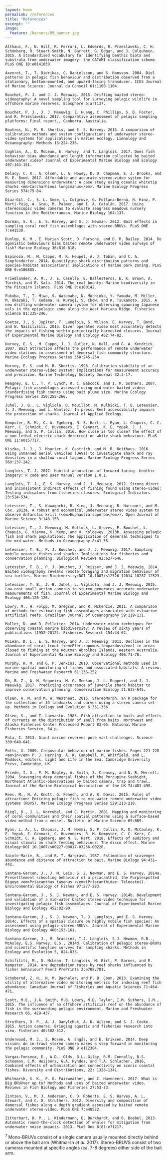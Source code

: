 ```yaml
---
layout: home
permalink: /references
title: "References"
excerpt: ""
image:
  feature: /banners/09_banner.jpg
---
```


    Althaus, F., N. Hill, R. Ferrari, L. Edwards, R. Przeslawski, C. H. Schönberg, R. Stuart-Smith, N. Barrett, G. Edgar, and J. Colquhoun. 2015. A standardised vocabulary for identifying benthic biota and substrata from underwater imagery: the CATAMI classification scheme. PLoS ONE 10:e0141039.
</p>
<p>

    Axenrot, T., T. Didrikas, C. Danielsson, and S. Hansson. 2004. Diel patterns in pelagic fish behaviour and distribution observed from a stationary, bottom-mounted, and upward-facing transducer. ICES Journal of Marine Science: Journal du Conseil 61:1100-1104.
</p>
<p>

    Bouchet, P. J. and J. J. Meeuwig. 2015. Drifting baited stereo-videography: A novel sampling tool for surveying pelagic wildlife in offshore marine reserves. Ecosphere 6:art137.
</p>
<p>

    Bouchet, P. J., J. J. Meeuwig, Z. Huang, C. Phillips, S. D. Foster, and R. Przeslawski. 2017. Comparative assessment of pelagic sampling platforms: Final report., Canberra, Australia.
</p>
<p>

    Boutros, N., M. R. Shortis, and E. S. Harvey. 2015. A comparison of calibration methods and system configurations of underwater stereo‐video systems for applications in marine ecology. Limnology and Oceanography: Methods 13:224-236.
</p>
<p>

    Coghlan, A., D. McLean, E. Harvey, and T. Langlois. 2017. Does fish behaviour bias abundance and length information collected by baited underwater video? Journal of Experimental Marine Biology and Ecology 497:143-151.
</p>
<p>

    Delacy, C. R., A. Olsen, L. A. Howey, D. D. Chapman, E. J. Brooks, and M. E. Bond. 2017. Affordable and accurate stereo-video system for measuring dimensions underwater: A case study using oceanic whitetip sharks <em>Carcharhinus longimanus</em>. Marine Ecology Progress Series 574:75-84.
</p>
<p>

    Díaz-Gil, C., S. L. Smee, L. Cotgrove, G. Follana-Berná, H. Hinz, P. Marti-Puig, A. Grau, M. Palmer, and I. A. Catalán. 2017. Using stereoscopic video cameras to evaluate seagrass meadows nursery function in the Mediterranean. Marine Biology 164:137.
</p>
<p>

    Dorman, S. R., E. S. Harvey, and S. J. Newman. 2012. Bait effects in sampling coral reef fish assemblages with stereo-BRUVs. PLoS ONE 7:e41538.
</p>
<p>

    Dunlop, K. M., E. Marian Scott, D. Parsons, and D. M. Bailey. 2014. Do agonistic behaviours bias baited remote underwater video surveys of fish? Marine Ecology 36:810-818.
</p>
<p>

    Espinoza, M., M. Cappo, M. R. Heupel, A. J. Tobin, and C. A. Simpfendorfer. 2014. Quantifying shark distribution patterns and species-habitat associations: Implications of marine park zoning. PLoS ONE 9:e106885.
</p>
<p>

    Friedlander, A. M., J. E. Caselle, E. Ballesteros, E. K. Brown, A. Turchik, and E. Sala. 2014. The real bounty: Marine biodiversity in the Pitcairn Islands. PLoS ONE 9:e100142.
</p>
<p>

    Fukuba, T., T. Miwa, S. Watanabe, N. Mochioka, Y. Yamada, M. Miller, M. Okazaki, T. Kodama, H. Kurogi, S. Chow, and K. Tsukamoto. 2015. A new drifting underwater camera system for observing spawning Japanese eels in the epipelagic zone along the West Mariana Ridge. Fisheries Science 81:235-246.
</p>
<p>

    Goetze, J., S. Jupiter, T. Langlois, S. Wilson, E. Harvey, T. Bond, and W. Naisilisili. 2015. Diver operated video most accurately detects the impacts of fishing within periodically harvested closures. Journal of Experimental Marine Biology and Ecology 462:74-82.
</p>
<p>

    Harvey, E. S., M. Cappo, J. J. Butler, N. Hall, and G. A. Kendrick. 2007. Bait attraction affects the performance of remote underwater video stations in assessment of demersal fish community structure. Marine Ecology Progress Series 350:245-254.
</p>
<p>

    Harvey, E. S. and M. R. Shortis. 1998. Calibration stability of an underwater stereo-video system: Implications for measurement accuracy and precision. Marine Technology Society Journal 32:3-17.
</p>
<p>

    Heagney, E. C., T. P. Lynch, R. C. Babcock, and I. M. Suthers. 2007. Pelagic fish assemblages assessed using mid-water baited video: Standardising fish counts using bait plume size. Marine Ecology Progress Series 350:255-266.
</p>
<p>

    Juhel, J. B., L. Vigliola, D. Mouillot, M. Kulbicki, T. B. Letessier, J. J. Meeuwig, and L. Wantiez. In press. Reef accessibility impairs the protection of sharks. Journal of Applied Ecology.
</p>
<p>

    Kempster, R. M., C. A. Egeberg, N. S. Hart, L. Ryan, L. Chapuis, C. C. Kerr, C. Schmidt, C. Huveneers, E. Gennari, K. E. Yopak, J. J. Meeuwig, and S. P. Collin. 2016. How close is too close? The effect of a non-lethal electric shark deterrent on white shark behaviour. PLoS ONE 11:e0157717.
</p>
<p>

    Kiszka, J. J., J. Mourier, K. Gastrich, and M. R. Heithaus. 2016. Using unmanned aerial vehicles (UAVs) to investigate shark and ray densities in a shallow coral lagoon. Marine Ecology Progress Series 560:237-242.
</p>
<p>

    Langlois, T. J. 2017. Habitat-annotation-of-forward-facing- benthic-imagery: R code and user manual version 1.0.1.
</p>
<p>

    Langlois, T. J., E. S. Harvey, and J. J. Meeuwig. 2012. Strong direct and inconsistent indirect effects of fishing found using stereo-video: Testing indicators from fisheries closures. Ecological Indicators 23:524-534.
</p>
<p>

    Letessier, T., S. Kawaguchi, R. King, J. Meeuwig, R. Harcourt, and M. Cox. 2013a. A robust and economical underwater stereo video system to observe Antarctic krill (<em>Euphausia superba</em>). Open Journal of Marine Science 3:148-153.
</p>
<p>

    Letessier, T., J. Meeuwig, M. Gollock, L. Groves, P. Bouchet, L. Chapuis, G. Vianna, K. Kemp, and H. Koldewey. 2013b. Assessing pelagic fish and shark populations: The application of demersal techniques to the mid-water. Methods in Oceanography 8:41-55.
</p>
<p>

    Letessier, T. B., P. J. Bouchet, and J. J. Meeuwig. 2017. Sampling mobile oceanic fishes and sharks: Implications for fisheries and conservation planning. Biological Reviews 92:627-646.
</p>
<p>

    Letessier, T. B., P. J. Bouchet, J. Reisser, and J. J. Meeuwig. 2014. Baited videography reveals remote foraging and migration behaviour of sea turtles. Marine Biodiversity:DOI 10.1007/s12526-12014-10287-12523.
</p>
<p>

    Letessier, T. B., J.-B. Juhel, L. Vigliola, and J. J. Meeuwig. 2015. Low-cost small action cameras in stereo generates accurate underwater measurements of fish. Journal of Experimental Marine Biology and Ecology 466:120-126.
</p>
<p>

    Lowry, M., H. Folpp, M. Gregson, and R. Mckenzie. 2011. A comparison of methods for estimating fish assemblages associated with estuarine artificial reefs. Brazilian Journal of Oceanography 59:119-131.
</p>
<p>

    Mallet, D. and D. Pelletier. 2014. Underwater video techniques for observing coastal marine biodiversity: A review of sixty years of publications (1952–2012). Fisheries Research 154:44-62.
</p>
<p>

    McLean, D. L., E. S. Harvey, and J. J. Meeuwig. 2011. Declines in the abundance of coral trout (<em>Plectropomus leopardus</em>) in areas closed to fishing at the Houtman Abrolhos Islands, Western Australia. Journal of Experimental Marine Biology and Ecology 406:71-78.
</p>
<p>

    Murphy, H. M. and G. P. Jenkins. 2010. Observational methods used in marine spatial monitoring of fishes and associated habitats: A review. Marine and Freshwater Research 61:236-252.
</p>
<p>

    Oh, B. Z., A. M. Sequeira, M. G. Meekan, J. L. Ruppert, and J. J. Meeuwig. 2017. Predicting occurrence of juvenile shark habitat to improve conservation planning. Conservation Biology 31:635-645.
</p>
<p>

    Olsen, A. M. and M. W. Westneat. 2015. StereoMorph: an R package for the collection of 3D landmarks and curves using a stereo camera set‐up. Methods in Ecology and Evolution 6:351-356.
</p>
<p>

    Olsen, S., and T. Laevastu. 1983. Fish attraction to baits and effects of currents on the distribution of smell from baits. Northwest and Alaska Fisheries Center Processed Report 83-05. National Marine Fisheries Service, 64 p.
</p>
<p>

    Pala, C. 2013. Giant marine reserves pose vast challenges. Science 339:640-641.
</p>
<p>

    Potts, G. 2009. Crepuscular behaviour of marine fishes. Pages 221-228 <em>in</em> P. J. Herring, A. K. Campbell, M. Whitfield, and L. Maddock, editors. Light and Life in the Sea. Cambridge University Press, Cambridge, UK.
</p>
<p>

    Priede, I. G., P. M. Bagley, A. Smith, S. Creasey, and N. R. Merrett. 1994. Scavenging deep demersal fishes of the Porcupine Seabight, Northeast Atlantic-observations by baited camera, trap and trawl. Journal of the Marine Biological Association of the UK 74:481-498.
</p>
<p>

    Rees, M., N. A. Knott, G. Fenech, and A. R. Davis. 2015. Rules of attraction: Enticing pelagic fish to mid-water remote underwater video systems (RUVS). Marine Ecology Progress Series 529:213-218.
</p>
<p>

    Riegl, B., J. L. Korrubel, and C. Martin. 2001. Mapping and monitoring of coral communities and their spatial patterns using a surface-based video method from a vessel. Bulletin of Marine Science 69:869.
</p>
<p>

    Ryan, L. A., L. Chapuis, J. M. Hemmi, S. P. Collin, R. D. McCauley, K. E. Yopak, E. Gennari, C. Huveneers, R. M. Kempster, C. C. Kerr, C. Schmidt, C. A. Egeberg, and N. S. Hart. 2018. Effects of auditory and visual stimuli on shark feeding behaviour: The disco effect. Marine Biology:DOI 10.1007/s00227-00017-03256-00220.
</p>
<p>

    Sainte-Marie, B., and B. T. Hargrave. 1987. Estimation of scavenger abundance and distance of attraction to bait. Marine Biology 94:431–443.
</p>
<p>

    Santana-Garcon, J., J. M. Leis, S. J. Newman, and E. S. Harvey. 2014a. Presettlement schooling behaviour of a priacanthid, the Purplespotted Bigeye <em>Priacanthus tayenus </em>(Priacanthidae: Teleostei). Environmental Biology of Fishes 97:277-283.
</p>
<p>

    Santana-Garcon, J., S. J. Newman, and E. S. Harvey. 2014b. Development and validation of a mid-water baited stereo-video technique for investigating pelagic fish assemblages. Journal of Experimental Marine Biology and Ecology 452:82-90.
</p>
<p>

    Santana-Garcon, J., S. J. Newman, T. J. Langlois, and E. S. Harvey. 2014c. Effects of a spatial closure on highly mobile fish species: An assessment using pelagic stereo-BRUVs. Journal of Experimental Marine Biology and Ecology 460:153-161.
</p>
<p>

    Santana-Garcon, J., M. Braccini, T.J. Langlois, S.J. Newman, R.B.., McAuley, E.S. Harvey, E.S., 2014d. Calibration of pelagic stereo-BRUVs and scientific longline surveys for sampling sharks. Methods in Ecology and Evolution 5, 824-833.
</p>
<p>

    Schifiliti, M., D. McLean, T. Langlois, M. Birt, P. Barnes, and R. Kempster. 2014. Are depredation rates by reef sharks influenced by fisher behaviour? PeerJ PrePrints 2:e708v701.
</p>
<p>

    Schobernd, Z. H., N. M. Bacheler, and P. B. Conn. 2013. Examining the utility of alternative video monitoring metrics for indexing reef fish abundance. Canadian Journal of Fisheries and Aquatic Sciences 71:464-471.
</p>
<p>

    Scott, M.E., J.A. Smith, M.B. Lowry, M.D. Taylor, I.M. Suthers, I.M., 2015. The influence of an offshore artificial reef on the abundance of fish in the surrounding pelagic environment. Marine and Freshwater Research 66, 429-437.
</p>
<p>

    Struthers, D. P., A. J. Danylchuk, A. D. Wilson, and S. J. Cooke. 2015. Action cameras: Bringing aquatic and fisheries research into view. Fisheries 40:502-512.
</p>
<p>

    Underwood, M. J., S. Rosen, A. Engås, and E. Eriksen. 2014. Deep vision: An in-trawl stereo camera makes a step forward in monitoring the pelagic community. PLoS ONE 9:e112304.
</p>
<p>

    Vargas-Fonseca, E., A.D.. Olds, B.L. Gilby, R.M. Connolly, D.S. Schoeman, C.M. Huijbers, G.A. Hyndes, and T.A. Schlacher. 2016, Combined effects of urbanization and connectivity on iconic coastal fishes. Diversity and Distributions, 22: 1328–1341.
</p>
<p>

    Whitmarsh, S. K., P. G. Fairweather, and C. Huveneers. 2017. What is Big BRUVver up to? Methods and uses of baited underwater video. Reviews in Fish Biology and Fisheries 27:53-73.
</p>
<p>

    Zintzen, V., M. J. Anderson, C. D. Roberts, E. S. Harvey, A. L. Stewart, and C. D. Struthers. 2012. Diversity and composition of demersal fishes along a depth gradient assessed by baited remote underwater stereo-video. PLoS ONE 7:e48522.
</p>
<p>

    Zitterbart, D. P., L. Kindermann, E. Burkhardt, and O. Boebel. 2013. Automatic round-the-clock detection of whales for mitigation from underwater noise impacts. 2013. PLoS One 8(8):e71217.
</p>
<p>
<sup>7 </sup>Mono-BRUVs consist of a single camera usually mounted directly behind or above the bait arm (Whitmarsh <em>et al.</em> 2017). Stereo-BRUVS consist of two cameras mounted at specific angles (ca. 7-8 degrees) either side of the bait arm.
</p>
